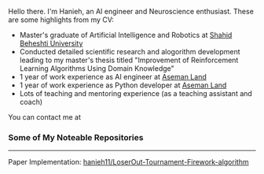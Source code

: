 Hello there. I'm Hanieh, an AI engineer and Neuroscience enthusiast. These are some highlights from my CV:

* Master's graduate of Artificial Intelligence and Robotics at [Shahid Beheshti University](http://en.sbu.ac.ir/)
* Conducted detailed scientific research and alogorithm development leading to my master's thesis titled "Improvement of Reinforcement Learning Algorithms Using Domain Knowledge"
* 1 year of work experience as AI engineer at [Aseman Land](https://github.com/Aseman-Land)
* 1 year of work experience as Python developer at [Aseman Land](https://github.com/Aseman-Land)
* Lots of teaching and mentoring experience (as a teaching assistant and coach)

You can contact me at [](hanieh11@hotmail.com)
  
### Some of My Noteable Repositories
---
Paper Implementation:
[hanieh11/LoserOut-Tournament-Firework-algorithm](https://github.com/hanieh11/LoserOut-Tournament-Firework-algorithm)
